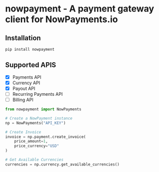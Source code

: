 # nowpayment - A payment gateway client for NowPayments.io

## Installation

```bash
pip install nowpayment
```

## Supported APIS

- [x] Payments  API
- [x] Currency API
- [x] Payout API
- [ ] Recurring Payments API
- [ ] Billing API

```python
from nowpayment import NowPayments

# Create a NowPayment instance
np = NowPayments("API_KEY")

# Create Invoice
invoice = np.payment.create_invoice(
    price_amount=1,
    price_currency="USD"
)

# Get Available Currencies
currencies = np.currency.get_available_currencies()

```

